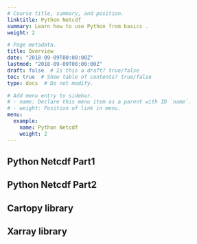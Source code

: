 ```yaml
---
# Course title, summary, and position.
linktitle: Python Netcdf
summary: Learn how to use Python from basics .
weight: 2

# Page metadata.
title: Overview
date: "2018-09-09T00:00:00Z"
lastmod: "2018-09-09T00:00:00Z"
draft: false  # Is this a draft? true/false
toc: true  # Show table of contents? true/false
type: docs  # Do not modify.

# Add menu entry to sidebar.
# - name: Declare this menu item as a parent with ID `name`.
# - weight: Position of link in menu.
menu:
  example:
    name: Python Netcdf
    weight: 2
---
```


## Python Netcdf Part1 

## Python Netcdf Part2

## Cartopy library

## Xarray library
